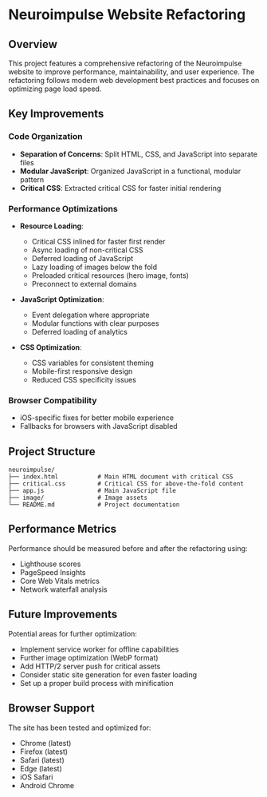 # Neuroimpulse Website Refactoring

## Overview

This project features a comprehensive refactoring of the Neuroimpulse website to improve performance, maintainability, and user experience. The refactoring follows modern web development best practices and focuses on optimizing page load speed.

## Key Improvements

### Code Organization

- **Separation of Concerns**: Split HTML, CSS, and JavaScript into separate files
- **Modular JavaScript**: Organized JavaScript in a functional, modular pattern
- **Critical CSS**: Extracted critical CSS for faster initial rendering

### Performance Optimizations

- **Resource Loading**:
  - Critical CSS inlined for faster first render
  - Async loading of non-critical CSS
  - Deferred loading of JavaScript
  - Lazy loading of images below the fold
  - Preloaded critical resources (hero image, fonts)
  - Preconnect to external domains

- **JavaScript Optimization**:
  - Event delegation where appropriate
  - Modular functions with clear purposes
  - Deferred loading of analytics

- **CSS Optimization**:
  - CSS variables for consistent theming
  - Mobile-first responsive design
  - Reduced CSS specificity issues

### Browser Compatibility

- iOS-specific fixes for better mobile experience
- Fallbacks for browsers with JavaScript disabled

## Project Structure

```
neuroimpulse/
├── index.html           # Main HTML document with critical CSS
├── critical.css         # Critical CSS for above-the-fold content
├── app.js               # Main JavaScript file
├── image/               # Image assets
└── README.md            # Project documentation
```

## Performance Metrics

Performance should be measured before and after the refactoring using:
- Lighthouse scores
- PageSpeed Insights
- Core Web Vitals metrics
- Network waterfall analysis

## Future Improvements

Potential areas for further optimization:
- Implement service worker for offline capabilities
- Further image optimization (WebP format)
- Add HTTP/2 server push for critical assets
- Consider static site generation for even faster loading
- Set up a proper build process with minification

## Browser Support

The site has been tested and optimized for:
- Chrome (latest)
- Firefox (latest)
- Safari (latest)
- Edge (latest)
- iOS Safari
- Android Chrome 
